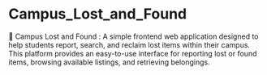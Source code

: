 # Campus_Lost_and_Found
🎒 Campus Lost and Found : A simple frontend web application designed to help students report, search, and reclaim lost items within their campus. This platform provides an easy-to-use interface for reporting lost or found items, browsing available listings, and retrieving belongings.
